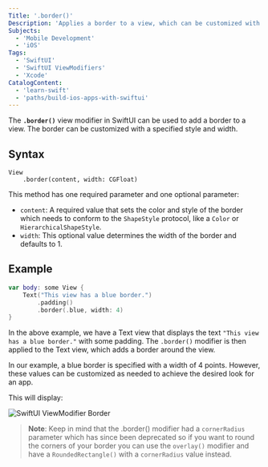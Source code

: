 ```yaml
---
Title: '.border()'
Description: 'Applies a border to a view, which can be customized with a specified style and width.'
Subjects:
  - 'Mobile Development'
  - 'iOS'
Tags:
  - 'SwiftUI'
  - 'SwiftUI ViewModifiers'
  - 'Xcode'
CatalogContent:
  - 'learn-swift'
  - 'paths/build-ios-apps-with-swiftui'
---
```


The **`.border()`** view modifier in SwiftUI can be used to add a border to a view. The border can be customized with a specified style and width.

## Syntax

```pseudo
View
    .border(content, width: CGFloat)
```

This method has one required parameter and one optional parameter:

- `content`: A required value that sets the color and style of the border which needs to conform to the `ShapeStyle` protocol, like a `Color` or `HierarchicalShapeStyle`.
- `width`: This optional value determines the width of the border and defaults to 1.

## Example

```swift
var body: some View {
    Text("This view has a blue border.")
        .padding()
        .border(.blue, width: 4)
}
```

In the above example, we have a Text view that displays the text `"This view has a blue border."` with some padding. The `.border()` modifier is then applied to the Text view, which adds a border around the view.

In our example, a blue border is specified with a width of 4 points. However, these values can be customized as needed to achieve the desired look for an app.

This will display:

![SwiftUI ViewModifier Border](https://raw.githubusercontent.com/Codecademy/docs/main/media/swiftui-viewmodifier-border.png)

> **Note**: Keep in mind that the .border() modifier had a `cornerRadius` parameter which has since been deprecated so if you want to round the corners of your border you can use the `overlay()` modifier and have a `RoundedRectangle()` with a `cornerRadius` value instead.
